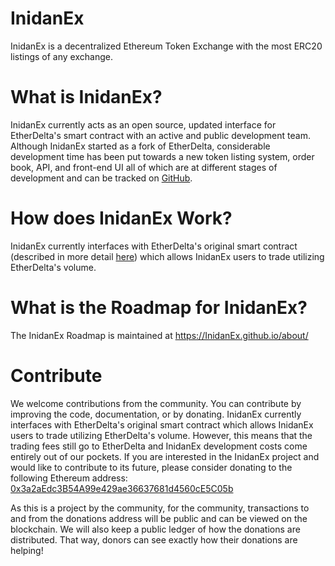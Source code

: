 # InidanEx

InidanEx is a decentralized Ethereum Token Exchange with the most ERC20 listings of any exchange.


# What is InidanEx?
InidanEx currently acts as an open source, updated interface for EtherDelta's smart contract with an active and public development team. Although InidanEx started as a fork of EtherDelta, considerable development time has been put towards a new token listing system, order book, API, and front-end UI all of which are at different stages of development and can be tracked on [GitHub](https://github.com/InidanEx/). 


# How does InidanEx Work?
InidanEx currently interfaces with EtherDelta's original smart contract (described in more detail [here](https://www.reddit.com/r/EtherDelta/comments/6kdiyl/smart_contract_overview/)) which allows InidanEx users to trade utilizing EtherDelta's volume.


# What is the Roadmap for InidanEx?
The InidanEx Roadmap is maintained at https://InidanEx.github.io/about/


# Contribute
We welcome contributions from the community. You can contribute by improving the code, documentation, or by donating. 
InidanEx currently interfaces with EtherDelta's original smart contract which allows InidanEx users to trade utilizing EtherDelta's volume. However, this means that the trading fees still go to EtherDelta and InidanEx development costs come entirely out of our pockets. If you are interested in the InidanEx project and would like to contribute to its future, please consider donating to the following Ethereum address: <a href="https://etherscan.io/address/0x3a2aEdc3B54A99e429ae36637681d4560cE5C05b">0x3a2aEdc3B54A99e429ae36637681d4560cE5C05b</a>

As this is a project by the community, for the community, transactions to and from the donations address will be public and can be viewed on the blockchain. We will also keep a public ledger of how the donations are distributed. That way, donors can see exactly how their donations are helping!
